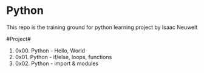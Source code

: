 # Python

This repo is the training ground for python learning project by Isaac Neuwelt

#Project#

1. 0x00. Python - Hello, World
2. 0x01. Python - if/else, loops, functions
3. 0x02. Python - import & modules
